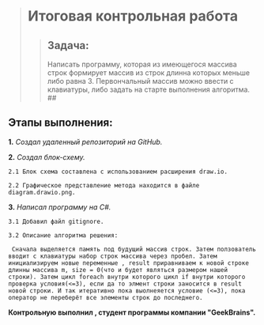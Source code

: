 ﻿> # __Итоговая контрольная работа__
>> ## Задача: 
>> Написать программу, которая из имеющегося массива строк формирует массив из строк длинна которых меньше либо равна 3. Первончальный массив можно ввести с клавиатуры, либо задать на старте выполнения алгоритма. ##


## __Этапы выполнения:__ ##

__1.__ _Создал удаленный репозиторий на GitHub._

__2.__ _Создал блок-схему._

    2.1 Блок схема составлена с использованием расширения draw.io.

    2.2 Графическое представление метода находится в файле diagram.drawio.png.

__3.__ _Написал программу на C#._

    3.1 Добавил файл gitignore.
    
    3.2 Описание алгоритма решения:

     Сначала выделяется память под будущий массив строк. Затем ползователь вводит с клавиатуры набор строк массива через пробел. Затем инициализируем новые переменные , result приравниваем к новой строке длинны массива m, size = 0(что и будет являться размером нашей строки). Затем цикл foreach внутри которого цикл if внутри которого проверка условия(<=3), если да то элмент строки заносится в result новой строки. И так итеративно пока выолнеяется условие (<=3), пока оператор не переберёт все элементы строк до последнего.

__Контрольную выполнил , студент программы компании "GeekBrains".__

